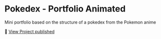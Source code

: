 # Pokedex - Portfolio Animated

Mini portfolio based on the structure of a pokedex from the Pokemon anime

:mag_right: [View Project published](https://akistapace.github.io/Pokedex/)

